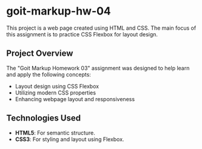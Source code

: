 # goit-markup-hw-04

This project is a web page created using HTML and CSS. The main focus of this assignment is to practice CSS Flexbox for layout design.

## Project Overview

The "Goit Markup Homework 03" assignment was designed to help learn and apply the following concepts:
- Layout design using CSS Flexbox
- Utilizing modern CSS properties
- Enhancing webpage layout and responsiveness

## Technologies Used

- **HTML5**: For semantic structure.
- **CSS3**: For styling and layout using Flexbox.